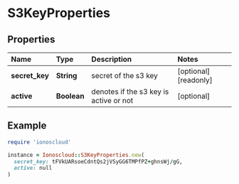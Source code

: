 # S3KeyProperties

## Properties

| Name | Type | Description | Notes |
| :--- | :--- | :--- | :--- |
| **secret\_key** | **String** | secret of the s3 key | \[optional\]\[readonly\] |
| **active** | **Boolean** | denotes if the s3 key is active or not | \[optional\] |

## Example

```ruby
require 'ionoscloud'

instance = Ionoscloud::S3KeyProperties.new(
  secret_key: tFVkUARsoeCdntQs2jVSyGG6TMPfPZ+ghnsWj/gG,
  active: null
)
```

